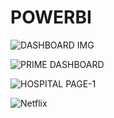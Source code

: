 # POWERBI
![DASHBOARD IMG](https://github.com/user-attachments/assets/b6292942-8a6d-425d-889e-f6632392c22e)


![PRIME DASHBOARD](https://github.com/user-attachments/assets/9f5cf76a-270f-4720-bf99-0ee3a022a867)


![HOSPITAL PAGE-1](https://github.com/user-attachments/assets/5ed7d376-9145-4e07-8fa6-e67ad384b672)



![Netflix](https://github.com/user-attachments/assets/4f8483a8-fe0c-4df0-923b-d0976c90c082)
